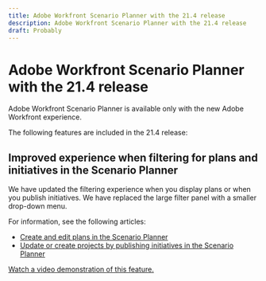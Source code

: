 ```yaml
---
title: Adobe Workfront Scenario Planner with the 21.4 release
description: Adobe Workfront Scenario Planner with the 21.4 release
draft: Probably
---
```

# Adobe Workfront Scenario Planner with the 21.4 release

Adobe Workfront Scenario Planner is available only with the new Adobe Workfront experience.

The following features are included in the 21.4 release:

## Improved experience when filtering for plans and initiatives in the Scenario Planner

We have updated the filtering experience when you display plans or when you publish initiatives. We have replaced the large filter panel with a smaller drop-down menu.

For information, see the following articles:

* [Create and edit plans in the Scenario Planner](../../../scenario-planner/create-and-edit-plans.md) 
* [Update or create projects by publishing initiatives in the Scenario Planner](../../../scenario-planner/publish-scenarios-update-projects.md)

[Watch a video demonstration of this feature.](https://vimeo.com/600497231/06cce5cc96) 
